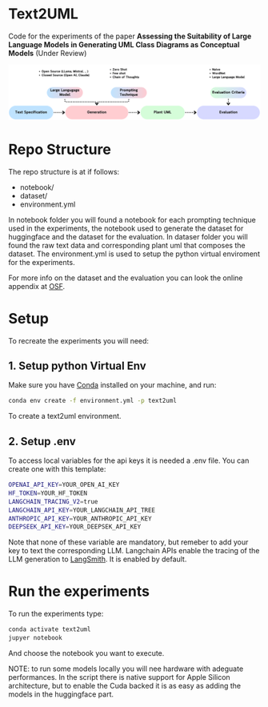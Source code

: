 # Text2UML
Code for the experiments of the paper **Assessing the Suitability of Large Language Models in Generating UML Class Diagrams as Conceptual Models** (Under Review)

![Architecture of the experiments](./images/text2uml_arch.png)


# Repo Structure
The repo structure is at if follows:
- notebook/
- dataset/
- environment.yml

In notebook folder you will found a notebook for each prompting technique used in the experiments, the notebook used to generate the dataset for huggingface and the dataset for the evaluation.
In dataser folder you will found the raw text data and corresponding plant uml that composes the dataset.
The environment.yml is used to setup the python virtual enviroment for the experiments.

For more info on the dataset and the evaluation you can look the online appendix at [OSF](https://osf.io/rbe7d/files/osfstorage).


# Setup
To recreate the experiments you will need:

## 1. Setup python Virtual Env
Make sure you have [Conda](https://anaconda.org/anaconda/conda) installed on your machine, and run:

```sh
conda env create -f environment.yml -p text2uml
```

To create a text2uml environment.

## 2. Setup .env
To access local variables for the api keys it is needed a .env file. You can create one with this template:

```sh
OPENAI_API_KEY=YOUR_OPEN_AI_KEY
HF_TOKEN=YOUR_HF_TOKEN
LANGCHAIN_TRACING_V2=true
LANGCHAIN_API_KEY=YOUR_LANGCHAIN_API_TREE
ANTHROPIC_API_KEY=YOUR_ANTHROPIC_API_KEY
DEEPSEEK_API_KEY=YOUR_DEEPSEK_API_KEY
```

Note that none of these variable are mandatory, but remeber to add your key to text the corresponding LLM. Langchain APIs enable the tracing of the LLM generation to [LangSmith](https://www.langchain.com/langsmith). It is enabled by default.
# Run the experiments
To run the experiments type:

```sh
conda activate text2uml
jupyer notebook
```

And choose the notebook you want to execute. 

NOTE: to run some models locally you will nee hardware with adeguate performances. In the script there is native support for Apple Silicon architecture, but to enable the Cuda backed it is as easy as adding the models in the huggingface part.
